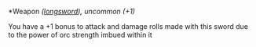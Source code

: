 *Weapon *([longsword](https://www.dndbeyond.com/equipment/longsword)), uncommon (+1)*

You have a +1 bonus to attack and damage rolls made with this sword due to the power of orc strength imbued within it